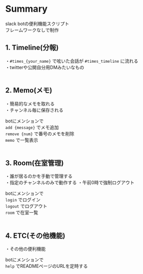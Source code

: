 # Summary
slack botの便利機能スクリプト  
フレームワークなしで制作
<br>

## 1. Timeline(分報)
・`#times_{your_name}` で呟いた会話が `#times_timeline` に流れる  
・twitterや公開自分用DMみたいなもの  
<br>

## 2. Memo(メモ)
・簡易的なメモを取れる  
・チャンネル毎に保存される  

botにメンションで  
`add {message}` でメモ追加  
`remove {num}` で番号のメモを削除   
`memo` で一覧表示  
<br>


## 3. Room(在室管理)
・誰が居るのかを手動で管理する  
・指定のチャンネルのみで動作する
・午前0時で強制ログアウト
 
botにメンションで  
`login` でログイン  
`logout` でログアウト  
`room` で在室一覧  
<br>


## 4. ETC(その他機能)  
・その他の便利機能  

botにメンションで  
`help` でREADMEページのURLを定時する  
<br>


